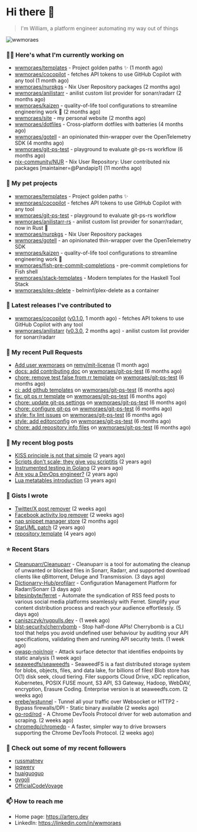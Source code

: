 # Hi there 👋

> I'm William, a platform engineer automating my way out of things

<img src="https://github-readme-stats.vercel.app/api?username=wwmoraes&show_icons=true" alt="wwmoraes" />

### 👨‍💻 Here's what I'm currently working on

- [wwmoraes/templates](https://github.com/wwmoraes/templates) - Project golden paths ✨ (1 month ago)
- [wwmoraes/cocopilot](https://github.com/wwmoraes/cocopilot) - fetches API tokens to use GitHub Copilot with any tool (1 month ago)
- [wwmoraes/nurpkgs](https://github.com/wwmoraes/nurpkgs) - Nix User Repository packages (2 months ago)
- [wwmoraes/anilistarr](https://github.com/wwmoraes/anilistarr) - anilist custom list provider for sonarr/radarr (2 months ago)
- [wwmoraes/kaizen](https://github.com/wwmoraes/kaizen) - quality-of-life tool configurations to streamline engineering work 🚀 (2 months ago)
- [wwmoraes/site](https://github.com/wwmoraes/site) - my personal website (2 months ago)
- [wwmoraes/dotfiles](https://github.com/wwmoraes/dotfiles) - Cross-platform dotfiles with batteries (4 months ago)
- [wwmoraes/gotell](https://github.com/wwmoraes/gotell) - an opinionated thin-wrapper over the OpenTelemetry SDK (4 months ago)
- [wwmoraes/git-ps-test](https://github.com/wwmoraes/git-ps-test) - playground to evaluate git-ps-rs workflow (6 months ago)
- [nix-community/NUR](https://github.com/nix-community/NUR) - Nix User Repository: User contributed nix packages [maintainer=@Pandapip1] (11 months ago)

### 🌱 My pet projects

- [wwmoraes/templates](https://github.com/wwmoraes/templates) - Project golden paths ✨
- [wwmoraes/cocopilot](https://github.com/wwmoraes/cocopilot) - fetches API tokens to use GitHub Copilot with any tool
- [wwmoraes/git-ps-test](https://github.com/wwmoraes/git-ps-test) - playground to evaluate git-ps-rs workflow
- [wwmoraes/anilistarr-rs](https://github.com/wwmoraes/anilistarr-rs) - anilist custom list provider for sonarr/radarr, now in Rust 🦀
- [wwmoraes/nurpkgs](https://github.com/wwmoraes/nurpkgs) - Nix User Repository packages
- [wwmoraes/gotell](https://github.com/wwmoraes/gotell) - an opinionated thin-wrapper over the OpenTelemetry SDK
- [wwmoraes/kaizen](https://github.com/wwmoraes/kaizen) - quality-of-life tool configurations to streamline engineering work 🚀
- [wwmoraes/fish-pre-commit-completions](https://github.com/wwmoraes/fish-pre-commit-completions) - pre-commit completions for Fish shell
- [wwmoraes/stack-templates](https://github.com/wwmoraes/stack-templates) - Modern templates for the Haskell Tool Stack
- [wwmoraes/plex-delete](https://github.com/wwmoraes/plex-delete) - belminf/plex-delete as a container

### 🔭 Latest releases I've contributed to

- [wwmoraes/cocopilot](https://github.com/wwmoraes/cocopilot) ([v0.1.0](https://github.com/wwmoraes/cocopilot/releases/tag/v0.1.0), 1 month ago) - fetches API tokens to use GitHub Copilot with any tool
- [wwmoraes/anilistarr](https://github.com/wwmoraes/anilistarr) ([v0.3.0](https://github.com/wwmoraes/anilistarr/releases/tag/v0.3.0), 2 months ago) - anilist custom list provider for sonarr/radarr

### 🔨 My recent Pull Requests

- [Add user wwmoraes](https://github.com/remy/mit-license/pull/1762) on [remy/mit-license](https://github.com/remy/mit-license) (1 month ago)
- [docs: add contributing doc](https://github.com/wwmoraes/git-ps-test/pull/10) on [wwmoraes/git-ps-test](https://github.com/wwmoraes/git-ps-test) (6 months ago)
- [chore: remove test false from rr template](https://github.com/wwmoraes/git-ps-test/pull/9) on [wwmoraes/git-ps-test](https://github.com/wwmoraes/git-ps-test) (6 months ago)
- [ci: add github templates](https://github.com/wwmoraes/git-ps-test/pull/8) on [wwmoraes/git-ps-test](https://github.com/wwmoraes/git-ps-test) (6 months ago)
- [fix: git ps rr template](https://github.com/wwmoraes/git-ps-test/pull/7) on [wwmoraes/git-ps-test](https://github.com/wwmoraes/git-ps-test) (6 months ago)
- [chore: update git-ps settings](https://github.com/wwmoraes/git-ps-test/pull/6) on [wwmoraes/git-ps-test](https://github.com/wwmoraes/git-ps-test) (6 months ago)
- [chore: configure git-ps](https://github.com/wwmoraes/git-ps-test/pull/5) on [wwmoraes/git-ps-test](https://github.com/wwmoraes/git-ps-test) (6 months ago)
- [style: fix lint issues](https://github.com/wwmoraes/git-ps-test/pull/4) on [wwmoraes/git-ps-test](https://github.com/wwmoraes/git-ps-test) (6 months ago)
- [style: add editorconfig](https://github.com/wwmoraes/git-ps-test/pull/3) on [wwmoraes/git-ps-test](https://github.com/wwmoraes/git-ps-test) (6 months ago)
- [chore: add repository info files](https://github.com/wwmoraes/git-ps-test/pull/2) on [wwmoraes/git-ps-test](https://github.com/wwmoraes/git-ps-test) (6 months ago)

### 📜 My recent blog posts

- [KISS principle is not that simple](https://artero.dev/posts/kiss-principle-is-not-that-simple/) (2 years ago)
- [Scripts don&#39;t scale; they give you scriptitis](https://artero.dev/posts/scripts-do-not-scale/) (2 years ago)
- [Instrumented testing in Golang](https://artero.dev/posts/golang-integration-test/) (2 years ago)
- [Are you a DevOps engineer?](https://artero.dev/posts/are-you-a-devops-engineer/) (2 years ago)
- [Lua metatables introduction](https://artero.dev/posts/lua-metatables-introduction/) (3 years ago)

### 📓 Gists I wrote

- [Twitter/X post remover](https://gist.github.com/c80cac4c201952cd325c76c7095a3efe) (2 weeks ago)
- [Facebook activity log remover](https://gist.github.com/5b7045eb7db708adbfc07dd490d7bd1b) (2 weeks ago)
- [nap snippet manager store](https://gist.github.com/adb2012583db995470a8d4a83b6771b8) (2 months ago)
- [StarUML patch](https://gist.github.com/3288859d4b466f530706aa556347de9f) (2 years ago)
- [repository template](https://gist.github.com/75dc66767a9f487c8235c5423027f69c) (4 years ago)

### ⭐ Recent Stars

- [Cleanuparr/Cleanuparr](https://github.com/Cleanuparr/Cleanuparr) - Cleanuparr is a tool for automating the cleanup of unwanted or blocked files in Sonarr, Radarr, and supported download clients like qBittorrent, Deluge and Transmission. (3 days ago)
- [Dictionarry-Hub/profilarr](https://github.com/Dictionarry-Hub/profilarr) - Configuration Management Platform for Radarr/Sonarr (3 days ago)
- [bitesinbyte/ferret](https://github.com/bitesinbyte/ferret) - Automate the syndication of RSS feed posts to various social media platforms seamlessly with Ferret. Simplify your content distribution process and reach your audience effortlessly. (5 days ago)
- [caniszczyk/rugpulls.dev](https://github.com/caniszczyk/rugpulls.dev) -  (1 week ago)
- [blst-security/cherrybomb](https://github.com/blst-security/cherrybomb) - Stop half-done APIs! Cherrybomb is a CLI tool that helps you avoid undefined user behaviour by auditing your API specifications, validating them and running API security tests. (1 week ago)
- [owasp-noir/noir](https://github.com/owasp-noir/noir) - Attack surface detector that identifies endpoints by static analysis (1 week ago)
- [seaweedfs/seaweedfs](https://github.com/seaweedfs/seaweedfs) - SeaweedFS is a fast distributed storage system for blobs, objects, files, and data lake, for billions of files! Blob store has O(1) disk seek, cloud tiering. Filer supports Cloud Drive, xDC replication, Kubernetes, POSIX FUSE mount, S3 API, S3 Gateway, Hadoop, WebDAV, encryption, Erasure Coding. Enterprise version is at seaweedfs.com. (2 weeks ago)
- [erebe/wstunnel](https://github.com/erebe/wstunnel) - Tunnel all your traffic over Websocket or HTTP2 - Bypass firewalls/DPI - Static binary available  (2 weeks ago)
- [go-rod/rod](https://github.com/go-rod/rod) - A Chrome DevTools Protocol driver for web automation and scraping. (2 weeks ago)
- [chromedp/chromedp](https://github.com/chromedp/chromedp) - A faster, simpler way to drive browsers supporting the Chrome DevTools Protocol. (2 weeks ago)

### 👯 Check out some of my recent followers

- [russmatney](https://github.com/russmatney)
- [ipqwery](https://github.com/ipqwery)
- [huaiguoguo](https://github.com/huaiguoguo)
- [gvgoli](https://github.com/gvgoli)
- [OfficialCodeVoyage](https://github.com/OfficialCodeVoyage)

### 📫 How to reach me

- Home page: <https://artero.dev>
- LinkedIn: <https://linkedin.com/in/wwmoraes>
